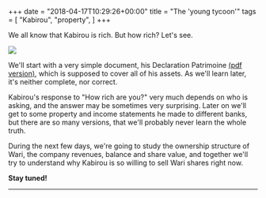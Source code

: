 +++
date = "2018-04-17T10:29:26+00:00"
title = "The 'young tycoon'"
tags = [
    "Kabirou",
    "property",
]
+++

We all know that Kabirou is rich. But how rich? Let's see.

<!--more-->

<div class="container" style="width:auto">
  <a target="blank" href="https://res.cloudinary.com/vincentstradic/image/upload/v1523983420/DECLARATION_PATRIMOINE_bholox.jpg">
    <img src="https://res.cloudinary.com/vincentstradic/image/upload/v1523983420/DECLARATION_PATRIMOINE_bholox.jpg" style="max-width:100%">
  </a>
</div>

We'll start with a very simple document, his Declaration Patrimoine [(pdf version)](https://res.cloudinary.com/vincentstradic/image/upload/v1523977187/DECLARATION_PATRIMOINE_rawizo.pdf), which is supposed to  cover all of his assets. As we'll learn later, it's neither complete, nor correct.

Kabirou's response to "How rich are you?" very much depends on who is asking, and the answer may be sometimes very surprising. Later on we'll get to some property and income statements he made to different banks, but there are so many versions, that we'll probably never learn the whole truth.

During the next few days, we're going to study the ownership structure of Wari, the company revenues, balance and share value, and together we'll try to understand why Kabirou is so willing to sell Wari shares right now.

**Stay tuned!**
<hr>
